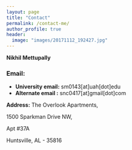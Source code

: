 ```yaml
---
layout: page
title: "Contact"
permalink: /contact-me/
author_profile: true
header:
  image: "images/20171112_192427.jpg"
---
```


**Nikhil Mettupally**
### Email:

* **University email:** sm0143[at]uah[dot]edu
* **Alternate email :** snc0417[at]gmail[dot]com


**Address:**
The Overlook Apartments,

1500 Sparkman Drive NW,

Apt #37A

Huntsville, AL - 35816
